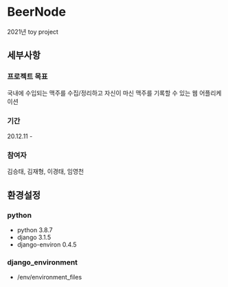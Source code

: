 # BeerNode
2021년 toy project

## 세부사항
### 프로젝트 목표
국내에 수입되는 맥주를 수집/정리하고 자신이 마신 맥주를 기록할 수 있는 웹 어플리케이션

### 기간
20.12.11 - 

### 참여자
김승태, 김재형, 이경태, 임영천


## 환경설정
### python
- python 3.8.7
- django 3.1.5
- django-environ 0.4.5

### django_environment
- /env/environment_files